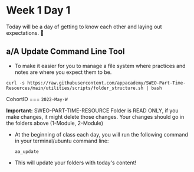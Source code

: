 # Week 1 Day 1

Today will be a day of getting to know each other and laying out expectations. 🙂

## a/A Update Command Line Tool

- To make it easier for you to manage a file system where practices and
  notes are where you expect them to be.

`curl -s https://raw.githubusercontent.com/appacademy/SWEO-Part-Time-Resources/main/utilities/scripts/folder_structure.sh | bash`

CohortID === `2022-May-W`

**Important:** SWEO-PART-TIME-RESOURCE Folder is READ ONLY, if you make changes, it might delete those changes. Your changes should go in the folders above (1-Module, 2-Module)

- At the beginning of class each day, you will run the following command in your terminal/ubuntu command line:

  `aa_update`

- This will update your folders with today's content!
